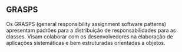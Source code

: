 ## GRASPS

Os GRASPS (general responsibility assignment software patterns) apresentam padrões para a distribuição de responsabilidades para as classes. Visam colaborar com os desenvolvedores na elaboração de aplicações sistemáticas e bem estruturadas orientadas a objetos.